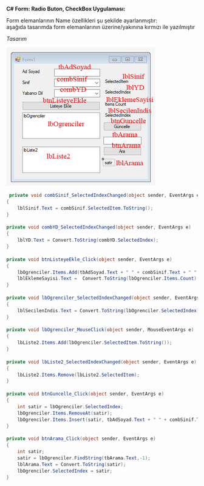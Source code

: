 **C# Form: Radio Buton, CheckBox Uygulaması:**    

Form elemanlarının Name özellikleri şu şekilde ayarlanmıştır:      
aşağıda tasarımda form elemanlarının üzerine/yakınına kırmızı ile yazılmıştır


*Tasarım*   


![](img/uyg5_form.gif)




```csharp
 private void combSinif_SelectedIndexChanged(object sender, EventArgs e)
{
	lblSinif.Text = combSinif.SelectedItem.ToString();
}

private void combYD_SelectedIndexChanged(object sender, EventArgs e)
{
	lblYD.Text = Convert.ToString(combYD.SelectedIndex);
}

private void btnListeyeEkle_Click(object sender, EventArgs e)
{
	lbOgrenciler.Items.Add(tbAdSoyad.Text + " " + combSinif.Text + " " + combYD.Text);
	lblEklemeSayisi.Text =  Convert.ToString(lbOgrenciler.Items.Count);
}

private void lbOgrenciler_SelectedIndexChanged(object sender, EventArgs e)
{
	lblSecilenIndis.Text = Convert.ToString(lbOgrenciler.SelectedIndex);
}

private void lbOgrenciler_MouseClick(object sender, MouseEventArgs e)
{
	lbListe2.Items.Add(lbOgrenciler.SelectedItem.ToString());
}

private void lbListe2_SelectedIndexChanged(object sender, EventArgs e)
{
	lbListe2.Items.Remove(lbListe2.SelectedItem);
}

private void btnGuncelle_Click(object sender, EventArgs e)
{
	int satir = lbOgrenciler.SelectedIndex;
	lbOgrenciler.Items.RemoveAt(satir);
	lbOgrenciler.Items.Insert(satir, tbAdSoyad.Text + " " + combSinif.Text + " " + combYD.Text);
}

private void btnArama_Click(object sender, EventArgs e)
{
	int satir;
	satir = lbOgrenciler.FindString(tbArama.Text,-1);
	lblArama.Text = Convert.ToString(satir);
	lbOgrenciler.SelectedIndex = satir;
}
```


